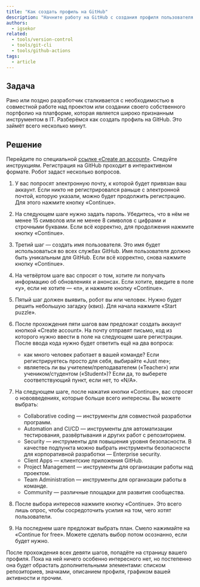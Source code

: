 ```yaml
---
title: "Как создать профиль на GitHub"
description: "Начните работу на GitHub с создания профиля пользователя."
authors:
  - igsekor
related:
  - tools/version-control
  - tools/git-cli
  - tools/github-actions
tags:
  - article
---
```


## Задача

Рано или поздно разработчик сталкивается с необходимостью в совместной работе над проектом или создании своего собственного портфолио на платформе, которая является широко признанным инструментом в IT. Разберёмся как создать профиль на GitHub. Это займёт всего несколько минут.

## Решение

Перейдите по специальной [ссылке «Create an account»](https://github.com/signup?source=login). Следуйте инструкциям. Регистрация на GitHub проходит в интерактивном формате. Робот задаст несколько вопросов.

1. У вас попросят электронную почту, к которой будет привязан ваш аккаунт. Если никто не регистрировался раньше с электронной почтой, которую указали, можно будет продолжить регистрацию. Для этого нажмите кнопку «Continue».
2. На следующем шаге нужно задать пароль. Убедитесь, что в нём не менее 15 символов или не менее 8 символов с цифрами и строчными буквами. Если всё корректно, для продолжения нажмите кнопку «Continue».
3. Третий шаг — создать имя пользователя. Это имя будет использоваться во всех службах GitHub. Имя пользователя должно быть уникальным для GitHub. Если всё корректно, снова нажмите кнопку «Continue».
4. На четвёртом шаге вас спросят о том, хотите ли получать информацию об обновлениях и анонсах. Если хотите, введите в поле «y», если не хотите — «n», и нажмите кнопку «Continue».
5. Пятый шаг должен выявить, робот вы или человек. Нужно будет решить небольшую загадку (квиз). Для начала нажмите «Start puzzle».
6. После прохождения пяти шагов вам предложат создать аккаунт кнопкой «Create account». На почту отправят письмо, код из которого нужно ввести в поле на следующем шаге регистрации. После ввода кода нужно будет ответить ещё на два вопроса:

    - как много человек работает в вашей команде? Если регистрируетесь просто для себя, выбирайте «Just me»;
    - являетесь ли вы учителем/преподавателем («Teacher») или учеником/студентом («Student»)? Если да, то выберете соответствующий пункт, если нет, то «N/A».

7. На следующем шаге, после нажатия кнопки «Continue», вас спросят о нововведениях, которые больше всего интересны. Вы можете выбрать:

    - Collaborative coding — инструменты для совместной разработки программ.
    - Automation and CI/CD — инструменты для автоматизации тестирования, развёртывания и других работ с репозиторием.
    - Security — инструменты для повышения уровня безопасности. В качестве подпункта можно выбрать инструменты безопасности для корпоративной разработки — Enterprise security.
    - Client Apps — клиентские приложения GitHub.
    - Project Management — инструменты для организации работы над проектом.
    - Team Administration — инструменты для организации работы в команде.
    - Community — различные площадки для развития сообщества.

8. После выбора интересов нажмите кнопку «Continue». Это всего лишь опрос, чтобы сосредоточить усилия на том, чего хотят пользователи.
9. На последнем шаге предложат выбрать план. Смело нажимайте на «Continue for free». Можете сделать выбор потом осознанно, если будет нужно.

После прохождения всех девяти шагов, попадёте на страницу вашего профиля. Пока на ней ничего особенно интересного нет, но постепенно она будет обрастать дополнительными элементами: списком репозиториев, значками, описанием профиля, графиком вашей активности и прочим.
